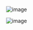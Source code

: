 # 
![image](https://user-images.githubusercontent.com/102715143/170224572-6e2d6d7a-4b21-4771-abbb-d6395b7db6fa.png)

![image](https://user-images.githubusercontent.com/102715143/170224090-fa8236df-1eda-4af5-877e-7dff29097b94.png)

